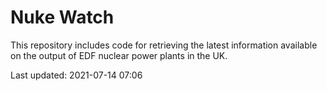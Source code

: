 # Nuke Watch

This repository includes code for retrieving the latest information available on the output of EDF nuclear power plants in the UK.

Last updated: 2021-07-14 07:06